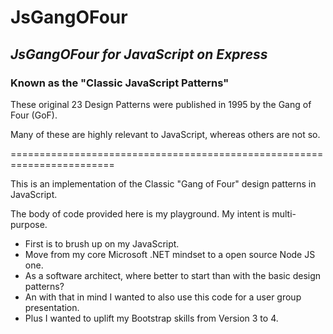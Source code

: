 # **JsGangOFour**

## ***JsGangOFour for JavaScript on Express***

### **Known as the "Classic JavaScript Patterns"**

These original 23 Design Patterns were published in 1995 by the Gang of Four (GoF). 

Many of these are highly relevant to JavaScript, whereas others are not so.

========================================================================

This is an implementation of the Classic "Gang of Four" design patterns in JavaScript.

The body of code provided here is my playground. My intent is multi-purpose.

- First is to brush up on my JavaScript.
- Move from my core Microsoft .NET mindset to a open source Node JS one.
- As a software architect, where better to start than with the basic design patterns?
- An with that in mind I wanted to also use this code for a user group presentation.
- Plus I wanted to uplift my Bootstrap skills from Version 3 to 4.
